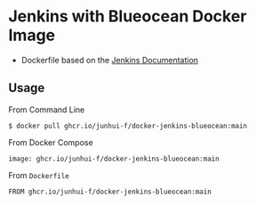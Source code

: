 # Jenkins with Blueocean Docker Image

- Dockerfile based on the [Jenkins Documentation](https://www.jenkins.io/doc/book/installing/docker/)

## Usage
From Command Line
```
$ docker pull ghcr.io/junhui-f/docker-jenkins-blueocean:main
```

From Docker Compose
```
image: ghcr.io/junhui-f/docker-jenkins-blueocean:main
```

From `Dockerfile`
```
FROM ghcr.io/junhui-f/docker-jenkins-blueocean:main
```
